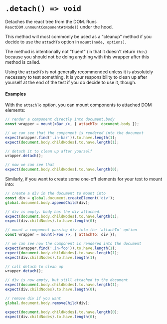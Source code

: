 # `.detach() => void`

Detaches the react tree from the DOM. Runs `ReactDOM.unmountComponentAtNode()` under the hood.

This method will most commonly be used as a "cleanup" method if you decide to use the
`attachTo` option in `mount(node, options)`.

The method is intentionally not "fluent" (in that it doesn't return `this`) because you should
not be doing anything with this wrapper after this method is called.

Using the `attachTo` is not generally recommended unless it is absolutely necessary to test
something.  It is your responsibility to clean up after yourself at the end of the test if you do
decide to use it, though.


#### Examples


With the `attachTo` option, you can mount components to attached DOM elements:
```jsx
// render a component directly into document.body
const wrapper = mount(<Bar />, { attachTo: document.body });

// we can see that the component is rendered into the document
expect(wrapper.find('.in-bar')).to.have.length(1);
expect(document.body.childNodes).to.have.length(1);

// detach it to clean up after yourself
wrapper.detach();

// now we can see that
expect(document.body.childNodes).to.have.length(0);
```

Similarly, if you want to create some one-off elements for your test to mount into:
```jsx
// create a div in the document to mount into
const div = global.document.createElement('div');
global.document.body.appendChild(div);

// div is empty. body has the div attached.
expect(document.body.childNodes).to.have.length(1);
expect(div.childNodes).to.have.length(0);

// mount a component passing div into the `attachTo` option
const wrapper = mount(<Foo />, { attachTo: div });

// we can see now the component is rendered into the document
expect(wrapper.find('.in-foo')).to.have.length(1);
expect(document.body.childNodes).to.have.length(1);
expect(div.childNodes).to.have.length(1);

// call detach to clean up
wrapper.detach();

// div is now empty, but still attached to the document
expect(document.body.childNodes).to.have.length(1);
expect(div.childNodes).to.have.length(0);

// remove div if you want
global.document.body.removeChild(div);

expect(document.body.childNodes).to.have.length(0);
expect(div.childNodes).to.have.length(0);
```
